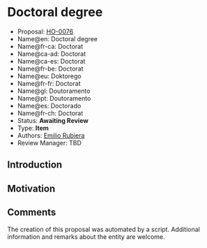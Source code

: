 # Doctoral degree

* Proposal: [HO-0076](0076-doctoral-degree.md)
* Name@en: Doctoral degree
* Name@fr-ca: Doctorat
* Name@ca-ad: Doctorat
* Name@ca-es: Doctorat
* Name@fr-be: Doctorat
* Name@eu: Doktorego
* Name@fr-fr: Doctorat
* Name@gl: Doutoramento
* Name@pt: Doutoramento
* Name@es: Doctorado
* Name@fr-ch: Doctorat
* Status: **Awaiting Review**
* Type: **Item**
* Authors: [Emilio Rubiera](https://github.com/spitxa)
* Review Manager: TBD

## Introduction



## Motivation

## Comments
The creation of this proposal was automated by a script. Additional information and remarks about the entity are welcome.
